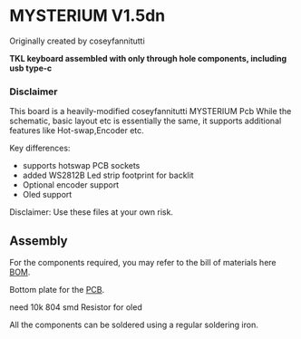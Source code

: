 # MYSTERIUM V1.5dn
Originally created by coseyfannitutti 

**TKL keyboard assembled with only through hole components, including usb type-c**

### Disclaimer
This board is a heavily-modified coseyfannitutti MYSTERIUM Pcb While the schematic, basic layout etc is essentially the same, it supports additional features like Hot-swap,Encoder etc.

Key differences:
- supports hotswap PCB sockets
- added WS2812B Led strip footprint for backlit 
- Optional encoder support
- Oled support 

Disclaimer: Use these files at your own risk.

## Assembly
For the components required, you may refer to the bill of materials here [BOM](https://octopart.com/bom-tool/wr8C8imk).

Bottom plate for the [PCB](https://github.com/TheEmperor1510/MysteriumV1.5dn/tree/main/mysteriumV1.5dn/PCB_Kicad/bottom).

need 10k 804 smd Resistor for oled 
 
All the components can be soldered using a regular soldering iron. 
